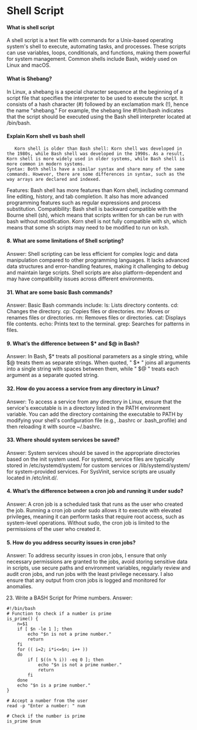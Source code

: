  # Shell Script

#### What is shell script
A shell script is a text file with commands for a Unix-based operating system's shell to execute, automating tasks, and processes. These scripts can use variables, loops, conditionals, and functions, making them powerful for system management. Common shells include Bash, widely used on Linux and macOS.

#### What is Shebang?
In Linux, a shebang is a special character sequence at the beginning of a script file that specifies the interpreter to be used to execute the script. It consists of a hash character (#) followed by an exclamation mark (!), hence the name "shebang."
For example, the shebang line #!/bin/bash indicates that the script should be executed using the Bash shell interpreter located at /bin/bash.


#### Explain Korn shell vs bash shell
       Korn shell is older than Bash shell: Korn shell was developed in the 1980s, while Bash shell was developed in the 1990s. As a result, Korn shell is more widely used in older systems, while Bash shell is more common in modern systems.
    Syntax: Both shells have a similar syntax and share many of the same commands. However, there are some differences in syntax, such as the way arrays are declared and indexed.
Features: Bash shell has more features than Korn shell, including command line editing, history, and tab completion. It also has more advanced programming features such as regular expressions and process substitution.
   Compatibility: Bash shell is backward compatible with the Bourne shell (sh), which means that scripts written for sh can be run with bash without modification. Korn shell is not fully compatible with sh, which means that some sh scripts may need to be modified to run on ksh.


#### 8. What are some limitations of Shell scripting?
Answer: Shell scripting can be less efficient for complex logic and data manipulation compared to other programming languages. It lacks advanced data structures and error-handling features, making it challenging to debug and maintain large scripts. Shell scripts are also platform-dependent and may have compatibility issues across different environments.
#### 31. What are some basic Bash commands?
Answer: Basic Bash commands include:
ls: Lists directory contents.
cd: Changes the directory.
cp: Copies files or directories.
mv: Moves or renames files or directories.
rm: Removes files or directories.
cat: Displays file contents.
echo: Prints text to the terminal.
grep: Searches for patterns in files.
#### 9. What’s the difference between $* and $@ in Bash?
Answer: In Bash, $* treats all positional parameters as a single string, while $@ treats them as separate strings. When quoted, " $* " joins all arguments into a single string with spaces between them, while " $@ " treats each argument as a separate quoted string.
#### 32. How do you access a service from any directory in Linux?
Answer: To access a service from any directory in Linux, ensure that the service's executable is in a directory listed in the PATH environment variable. You can add the directory containing the executable to PATH by modifying your shell's configuration file (e.g., .bashrc or .bash_profile) and then reloading it with source ~/.bashrc.
#### 33. Where should system services be saved?
Answer: System services should be saved in the appropriate directories based on the init system used. For systemd, service files are typically stored in /etc/systemd/system/ for custom services or /lib/systemd/system/ for system-provided services. For SysVinit, service scripts are usually located in /etc/init.d/.

#### 4. What’s the difference between a cron job and running it under sudo?
Answer: A cron job is a scheduled task that runs as the user who created the job. Running a cron job under sudo allows it to execute with elevated privileges, meaning it can perform tasks that require root access, such as system-level operations. Without sudo, the cron job is limited to the permissions of the user who created it.
#### 5. How do you address security issues in cron jobs?
Answer: To address security issues in cron jobs, I ensure that only necessary permissions are granted to the jobs, avoid storing sensitive data in scripts, use secure paths and environment variables, regularly review and audit cron jobs, and run jobs with the least privilege necessary. I also ensure that any output from cron jobs is logged and monitored for anomalies.


23. Write a BASH Script for Prime numbers.
Answer:
```
#!/bin/bash
# Function to check if a number is prime
is_prime() {
    n=$1
    if [ $n -le 1 ]; then
        echo "$n is not a prime number."
        return
    fi
    for (( i=2; i*i<=$n; i++ ))
    do
        if [ $((n % i)) -eq 0 ]; then
            echo "$n is not a prime number."
            return
        fi
    done
    echo "$n is a prime number."
}

# Accept a number from the user
read -p "Enter a number: " num

# Check if the number is prime
is_prime $num

```
